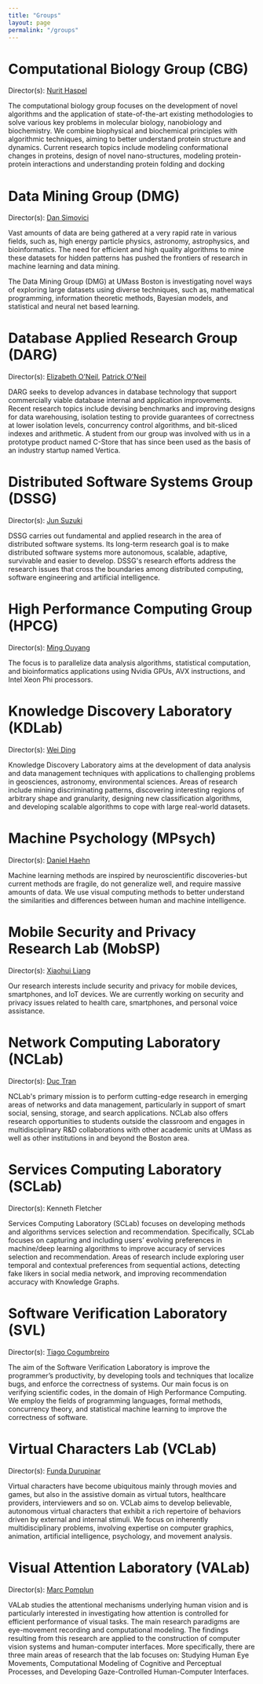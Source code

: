 ```yaml
---
title: "Groups"
layout: page
permalink: "/groups"
---
```

# Computational Biology Group (CBG)

Director(s): [Nurit Haspel](http://www.cs.umb.edu/~nurith)

The computational biology group focuses on the development of novel algorithms and the application of state-of-the-art existing methodologies to solve various key problems in molecular biology, nanobiology and biochemistry. We combine biophysical and biochemical principles with algorithmic techniques, aiming to better understand protein structure and dynamics. Current research topics include modeling conformational changes in proteins, design of novel nano-structures, modeling protein-protein interactions and understanding protein folding and docking


# Data Mining Group (DMG)

Director(s): [Dan Simovici](http://www.cs.umb.edu/~dsim)

Vast amounts of data are being gathered at a very rapid rate in various fields, such as, high energy particle physics, astronomy, astrophysics, and bioinformatics. The need for efficient and high quality algorithms to mine these datasets for hidden patterns has pushed the frontiers of research in machine learning and data mining.

The Data Mining Group (DMG) at UMass Boston is investigating novel ways of exploring large datasets using diverse techniques, such as, mathematical programming, information theoretic methods, Bayesian models, and statistical and neural net based learning.


# Database Applied Research Group (DARG)

Director(s): [Elizabeth O'Neil](http://www.cs.umb.edu/~eoneil), [Patrick O'Neil](http://www.cs.umb.edu/~poneil) 

DARG seeks to develop advances in database technology that support commercially viable database internal and application improvements. Recent research topics include devising benchmarks and improving designs for data warehousing, isolation testing to provide guarantees of correctness at lower isolation levels, concurrency control algorithms, and bit-sliced indexes and arithmetic. A student from our group was involved with us in a prototype product named C-Store that has since been used as the basis of an industry startup named Vertica.


# Distributed Software Systems Group (DSSG)

Director(s): [Jun Suzuki](http://www.cs.umb.edu/~jxs)

DSSG carries out fundamental and applied research in the area of distributed software systems. Its long-term research goal is to make distributed software systems more autonomous, scalable, adaptive, survivable and easier to develop. DSSG's research efforts address the research issues that cross the boundaries among distributed computing, software engineering and artificial intelligence.


# High Performance Computing Group (HPCG)

Director(s): [Ming Ouyang](http://www.cs.umb.edu/~ming/) 

The focus is to parallelize data analysis algorithms, statistical computation, and bioinformatics applications using Nvidia GPUs, AVX instructions, and Intel Xeon Phi processors.


# Knowledge Discovery Laboratory (KDLab)

Director(s): [Wei Ding](http://www.cs.umb.edu/~ding) 

Knowledge Discovery Laboratory aims at the development of data analysis and data management techniques with applications to challenging problems in geosciences, astronomy, environmental sciences. Areas of research include mining discriminating patterns, discovering interesting regions of arbitrary shape and granularity, designing new classification algorithms, and developing scalable algorithms to cope with large real-world datasets.


# Machine Psychology (MPsych)

Director(s): [Daniel Haehn](http://www.cs.umb.edu/~haehn)

Machine learning methods are inspired by neuroscientific discoveries-but current methods are fragile, do not generalize well, and require massive amounts of data. We use visual computing methods to better understand the similarities and differences between human and machine intelligence.


# Mobile Security and Privacy Research Lab (MobSP)

Director(s): [Xiaohui Liang](http://www.faculty.umb.edu/xiaohui.liang) 

Our research interests include security and privacy for mobile devices, smartphones, and IoT devices. We are currently working on security and privacy issues related to health care, smartphones, and personal voice assistance.


# Network Computing Laboratory (NCLab)

Director(s): [Duc Tran](http://www.cs.umb.edu/~duc) 

NCLab's primary mission is to perform cutting-edge research in emerging areas of networks and data management, particularly in support of smart social, sensing, storage, and search applications. NCLab also offers research opportunities to students outside the classroom and engages in multidisciplinary R&D collaborations with other academic units at UMass as well as other institutions in and beyond the Boston area.


# Services Computing Laboratory (SCLab)

Director(s): Kenneth Fletcher

Services Computing Laboratory (SCLab) focuses on developing methods and algorithms services selection and recommendation. Specifically, SCLab focuses on capturing and including users’ evolving preferences in machine/deep learning algorithms to improve accuracy of services selection and recommendation. Areas of research include exploring user temporal and contextual preferences from sequential actions, detecting fake likers in social media network, and improving recommendation accuracy with Knowledge Graphs.


# Software Verification Laboratory (SVL)

Director(s): [Tiago Cogumbreiro](https://cogumbreiro.github.io/) 

The aim of the Software Verification Laboratory is improve the programmer’s productivity, by developing tools and techniques that localize bugs, and enforce the correctness of systems. Our main focus is on verifying scientific codes, in the domain of High Performance Computing. We employ the fields of programming languages, formal methods, concurrency theory, and statistical machine learning to improve the correctness of software.


# Virtual Characters Lab (VCLab)

Director(s): [Funda Durupinar](http://www.cs.umb.edu/~fundad) 

Virtual characters have become ubiquitous mainly through movies and games, but also in the assistive domain as virtual tutors, healthcare providers, interviewers and so on. VCLab aims to develop believable, autonomous virtual characters that exhibit a rich repertoire of behaviors driven by external and internal stimuli. We focus on inherently multidisciplinary problems, involving expertise on computer graphics, animation, artificial intelligence, psychology, and movement analysis.


# Visual Attention Laboratory (VALab)

Director(s): [Marc Pomplun](http://www.cs.umb.edu/~marc)

VALab studies the attentional mechanisms underlying human vision and is particularly interested in investigating how attention is controlled for efficient performance of visual tasks. The main research paradigms are eye-movement recording and computational modeling. The findings resulting from this research are applied to the construction of computer vision systems and human-computer interfaces. More specifically, there are three main areas of research that the lab focuses on: Studying Human Eye Movements, Computational Modeling of Cognitive and Perceptual Processes, and Developing Gaze-Controlled Human-Computer Interfaces.
